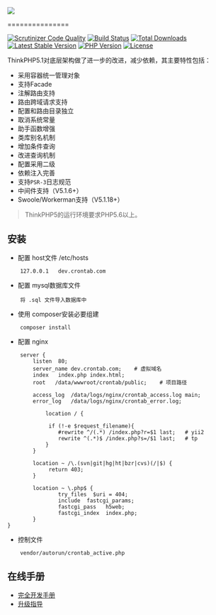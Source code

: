 ![](https://box.kancloud.cn/5a0aaa69a5ff42657b5c4715f3d49221) 

===============

[![Scrutinizer Code Quality](https://scrutinizer-ci.com/g/top-think/framework/badges/quality-score.png?b=5.1)](https://scrutinizer-ci.com/g/top-think/framework/?branch=5.1)
[![Build Status](https://travis-ci.org/top-think/framework.svg?branch=master)](https://travis-ci.org/top-think/framework)
[![Total Downloads](https://poser.pugx.org/topthink/framework/downloads)](https://packagist.org/packages/topthink/framework)
[![Latest Stable Version](https://poser.pugx.org/topthink/framework/v/stable)](https://packagist.org/packages/topthink/framework)
[![PHP Version](https://img.shields.io/badge/php-%3E%3D5.6-8892BF.svg)](http://www.php.net/)
[![License](https://poser.pugx.org/topthink/framework/license)](https://packagist.org/packages/topthink/framework)

ThinkPHP5.1对底层架构做了进一步的改进，减少依赖，其主要特性包括：

 + 采用容器统一管理对象
 + 支持Facade
 + 注解路由支持
 + 路由跨域请求支持
 + 配置和路由目录独立
 + 取消系统常量
 + 助手函数增强
 + 类库别名机制
 + 增加条件查询
 + 改进查询机制
 + 配置采用二级
 + 依赖注入完善
 + 支持`PSR-3`日志规范
 + 中间件支持（V5.1.6+）
 + Swoole/Workerman支持（V5.1.18+）


> ThinkPHP5的运行环境要求PHP5.6以上。

## 安装

+ 配置 host文件 /etc/hosts 
~~~
    127.0.0.1   dev.crontab.com
~~~
+ 配置 mysql数据库文件
~~~
    将 .sql 文件导入数据库中
~~~
+ 使用 composer安装必要组建
~~~
    composer install
~~~
+ 配置 nginx
~~~
    server {
        listen  80;
        server_name dev.crontab.com;    # 虚拟域名
        index   index.php index.html;
        root   /data/wwwroot/crontab/public;    # 项目路径

        access_log  /data/logs/nginx/crontab_access.log main;
        error_log   /data/logs/nginx/crontab_error.log;

            location / {

             if (!-e $request_filename){
                #rewrite ^/(.*) /index.php?r=$1 last;   # yii2
                rewrite ^(.*)$ /index.php?s=/$1 last;   # tp
            }
        }

        location ~ /\.(svn|git|hg|ht|bzr|cvs)(/|$) {
             return 403;
        }

        location ~ \.php$ {
                try_files  $uri = 404;
                include  fastcgi_params;
                fastcgi_pass   h5web;
                fastcgi_index  index.php;
        }
}
~~~
+ 控制文件
~~~
    vendor/autorun/crontab_active.php
~~~

## 在线手册

+ [完全开发手册](https://www.kancloud.cn/manual/thinkphp5_1/content)
+ [升级指导](https://www.kancloud.cn/manual/thinkphp5_1/354155) 



